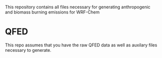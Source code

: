 This repository contains all files necessary for generating anthropogenic and biomass burning emissions for WRF-Chem

# QFED
This repo assumes that you have the raw QFED data as well as auxilary files necessary to generate.

